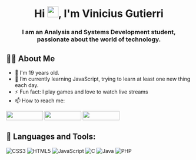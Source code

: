 <h1 align="center">Hi <img src="https://raw.githubusercontent.com/MartinHeinz/MartinHeinz/master/wave.gif" width="30px">, I'm Vinicius Gutierri</h1>

<h3 align="center">I am an Analysis and Systems Development student, passionate about the world of technology.</h3>


## 🙋‍♂️ About Me

- 👦 I'm 19 years old.
- 📖 I’m currently learning JavaScript, trying to learn at least one new thing each day.
- ⚡ Fun fact: I play games and love to watch live streams
- 📫 How to reach me:

[<img src = "https://img.shields.io/badge/instagram-%23E4405F.svg?&style=for-the-badge&logo=instagram&logoColor=white" height=25px width= 100px>](https://www.instagram.com/viniguti0202/)
[<img src="https://img.shields.io/badge/linkedin-%230077B5.svg?&style=for-the-badge&logo=linkedin&logoColor=white" height=25px width= 100px/>](https://www.linkedin.com/in/vinicius-gutierri-da-costa/)
[<img src="https://img.shields.io/badge/twitter-%231DA1F2.svg?&style=for-the-badge&logo=twitter&logoColor=white" height=25px width= 100px/>](https://twitter.com/v1nicim)


## 🚀 Languages and Tools:

![CSS3](https://img.shields.io/badge/css3-%231572B6.svg?style=for-the-badge&logo=css3&logoColor=white)
![HTML5](https://img.shields.io/badge/html5-%23E34F26.svg?style=for-the-badge&logo=html5&logoColor=white)
![JavaScript](https://img.shields.io/badge/javascript-%23323330.svg?style=for-the-badge&logo=javascript&logoColor=%23F7DF1E)
![C](https://img.shields.io/badge/C-00599C?style=for-the-badge&logo=c&logoColor=white)
![Java](https://img.shields.io/badge/Java-ED8B00?style=for-the-badge&logo=java&logoColor=white)
![PHP](https://img.shields.io/badge/PHP-777BB4?style=for-the-badge&logo=php&logoColor=white)
